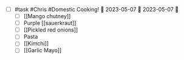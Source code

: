 - [ ] #task #Chris #Domestic Cooking! 📅 2023-05-07 🛫 2023-05-07 🔽 
	- [ ] [[Mango chutney]]
	- [ ] Purple [[sauerkraut]]
	- [ ] [[Pickled red onions]]
	- [ ] Pasta 
	- [ ] [[Kimchi]]
	- [ ] [[Garlic Mayo]] 